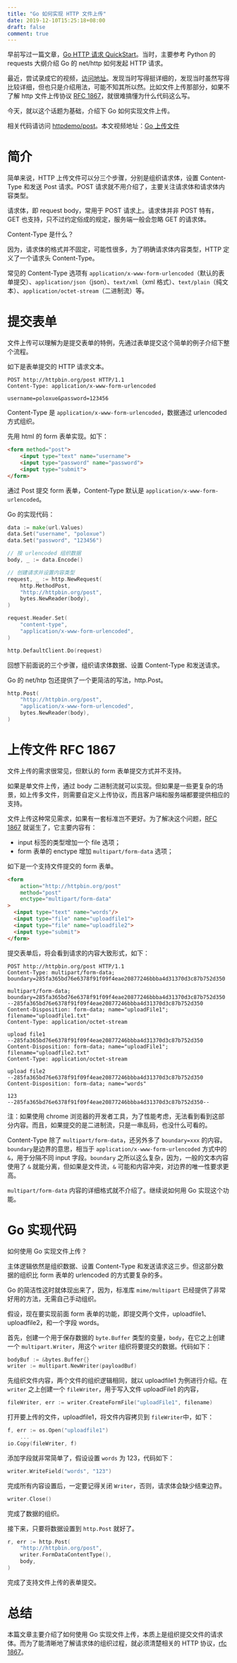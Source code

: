 ```yaml
---
title: "Go 如何实现 HTTP 文件上传"
date: 2019-12-10T15:25:18+08:00
draft: false
comment: true
---
```


早前写过一篇文章，[Go HTTP 请求 QuickStart](https://juejin.im/post/5ce242c2f265da1b6e6574de "Go HTTP 请求 QuickStart")。当时，主要参考 Python 的 requests 大纲介绍 Go 的 net/http 如何发起 HTTP 请求。

最近，尝试录成它的视频，[访问地址](https://www.bilibili.com/video/av77753893 "访问地址")。发现当时写得挺详细的，发现当时虽然写得比较详细，但也只是介绍用法，可能不知其所以然。比如文件上传那部分，如果不了解 http 文件上传协议 [RFC 1867](https://tools.ietf.org/html/rfc1867 "RFC 1867")，就很难搞懂为什么代码这么写。

今天，就以这个话题为基础，介绍下 Go 如何实现文件上传。

相关代码请访问 [httpdemo/post](https://github.com/poloxue/go-series-video/tree/master/httpdemo/post)。本文视频地址：[Go 上传文件](https://www.bilibili.com/video/av78747321/)

# 简介

简单来说，HTTP 上传文件可以分三个步骤，分别是组织请求体，设置 Content-Type 和发送 Post 请求。POST 请求就不用介绍了，主要关注请求体和请求体内容类型。


请求体，即 request body，常用于 POST 请求上。请求体并非 POST 特有，GET 也支持，只不过约定俗成的规定，服务端一般会忽略 GET 的请求体。

Content-Type 是什么？

因为，请求体的格式并不固定，可能性很多，为了明确请求体内容类型，HTTP 定义了一个请求头 Content-Type。

常见的 Content-Type 选项有 `application/x-www-form-urlencoded`（默认的表单提交）、`application/json`（json）、`text/xml`（xml 格式）、`text/plain`（纯文本）、`application/octet-stream`（二进制流）等。

# 提交表单

文件上传可以理解为是提交表单的特例，先通过表单提交这个简单的例子介绍下整个流程。

如下是表单提交的 HTTP 请求文本。

```http
POST http://httpbin.org/post HTTP/1.1
Content-Type: application/x-www-form-urlencoded

username=poloxue&password=123456
```

Content-Type 是 `application/x-www-form-urlencoded`，数据通过 urlencoded 方式组织。

先用 html 的 form 表单实现。如下：

```html
<form method="post">
    <input type="text" name="username">
    <input type="password" name="password">
    <input type="submit">
</form>
```

通过 Post 提交 form 表单，Content-Type 默认是 `application/x-www-form-urlencoded`。

Go 的实现代码：

```go
data := make(url.Values)
data.Set("username", "poloxue")
data.Set("password", "123456")

// 按 urlencoded 组织数据
body, _ := data.Encode()

// 创建请求并设置内容类型
request, _ := http.NewRequest(
    http.MethodPost,
    "http://httpbin.org/post",
    bytes.NewReader(body),
)

request.Header.Set(
    "content-type",
    "application/x-www-form-urlencoded",
)

http.DefaultClient.Do(request)
```

回想下前面说的三个步骤，组织请求体数据、设置 Content-Type 和发送请求。

Go 的 net/htp 包还提供了一个更简洁的写法，http.Post。

```go
http.Post(
    "http://httpbin.org/post",
    "application/x-www-form-urlencoded",
    bytes.NewReader(body),
)
```

# 上传文件 RFC 1867

文件上传的需求很常见，但默认的 form 表单提交方式并不支持。

如果是单文件上传，通过 body 二进制流就可以实现。但如果是一些更复杂的场景，如上传多文件，则需要自定义上传协议，而且客户端和服务端都要提供相应的支持。

文件上传这种常见需求，如果有一套标准岂不更好。为了解决这个问题，[RFC 1867](https://tools.ietf.org/html/rfc1867 "RFC 1867") 就诞生了，它主要内容有：

- input 标签的类型增加一个 file 选项；
- form 表单的 enctype 增加 `multipart/form-data` 选项；

如下是一个支持文件提交的 form 表单。

```html
<form
    action="http://httpbin.org/post"
    method="post"
    enctype="multipart/form-data"
>
  <input type="text" name="words"/>
  <input type="file" name="uploadfile1">
  <input type="file" name="uploadfile2">
  <input type="submit">
</form>
```

提交表单后，将会看到请求的内容大致形式，如下：

```HTTP
POST http://httpbin.org/post HTTP/1.1
Content-Type: multipart/form-data; boundary=285fa365bd76e6378f91f09f4eae20877246bbba4d31370d3c87b752d350

multipart/form-data; boundary=285fa365bd76e6378f91f09f4eae20877246bbba4d31370d3c87b752d350
--285fa365bd76e6378f91f09f4eae20877246bbba4d31370d3c87b752d350
Content-Disposition: form-data; name="uploadFile1"; filename="uploadfile1.txt"
Content-Type: application/octet-stream

upload file1
--285fa365bd76e6378f91f09f4eae20877246bbba4d31370d3c87b752d350
Content-Disposition: form-data; name="uploadFile1"; filename="uploadfile2.txt"
Content-Type: application/octet-stream

upload file2
--285fa365bd76e6378f91f09f4eae20877246bbba4d31370d3c87b752d350
Content-Disposition: form-data; name="words"

123
--285fa365bd76e6378f91f09f4eae20877246bbba4d31370d3c87b752d350--
```

注：如果使用 chrome 浏览器的开发者工具，为了性能考虑，无法看到看到这部分内容。而且，如果提交的是二进制流，只是一串乱码，也没什么可看的。

Content-Type 除了 `multipart/form-data`，还另外多了 `boundary=xxx` 的内容。`boundary`是边界的意思，相当于 `application/x-www-form-urlencoded` 方式中的 `&`，用于分隔不同 input 字段。`boundary` 之所以这么复杂，因为，一般的文本内容使用了 `&` 就能分离，但如果是文件流，`&` 可能和内容冲突，对边界的唯一性要求更高。

`multipart/form-data` 内容的详细格式就不介绍了。继续说如何用 Go 实现这个功能。

# Go 实现代码

如何使用 Go 实现文件上传？

主体逻辑依然是组织数据、设置 Content-Type 和发送请求这三步。但这部分数据的组织比 form 表单的 urlencoded 的方式要复杂的多。

Go 的简洁性这时就体现出来了，因为，标准库 `mime/multipart` 已经提供了非常好用的方法，无需自己手动组织。

假设，现在要实现前面 form 表单的功能，即提交两个文件，uploadfile1、uploadfile2，和一个字段 words。

首先，创建一个用于保存数据的 `byte.Buffer` 类型的变量，`body`，在它之上创建一个 `multipart.Writer`，用这个 `writer` 组织将要提交的数据。代码如下：

```go
bodyBuf := &bytes.Buffer{}
writer := multipart.NewWriter(payloadBuf)
```

先组织文件内容，两个文件的组织逻辑相同，就以 uploadfile1 为例进行介绍。在 `writer` 之上创建一个 `fileWriter`，用于写入文件 uploadFile1 的内容，

```go
fileWriter, err := writer.CreateFormFile("uploadFile1", filename)
```

打开要上传的文件，uploadfile1，将文件内容拷贝到 `fileWriter`中，如下：

```go
f, err := os.Open("uploadfile1")
    ...
io.Copy(fileWriter, f)
```

添加字段就非常简单了，假设设置 `words` 为 123，代码如下：

```go
writer.WriteField("words", "123")
```

完成所有内容设置后，一定要记得关闭 `Writer`，否则，请求体会缺少结束边界。

```go
writer.Close()
```

完成了数据的组织。

接下来，只要将数据设置到 `http.Post` 就好了。

```go
r, err := http.Post(
    "http://httpbin.org/post",
    writer.FormDataContentType(),
    body,
)
```

完成了支持文件上传的表单提交。

# 总结

本篇文章主要介绍了如何使用 Go 实现文件上传，本质上是组织提交文件的请求体。而为了能清晰地了解请求体的组织过程，就必须清楚相关的 HTTP 协议，[rfc 1867](https://tools.ietf.org/html/rfc1867 "rfc 1867")。

